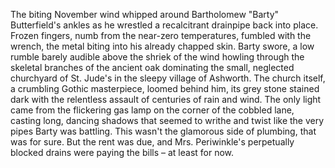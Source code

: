 The biting November wind whipped around Bartholomew "Barty" Butterfield's ankles as he wrestled a recalcitrant drainpipe back into place.  Frozen fingers, numb from the near-zero temperatures, fumbled with the wrench, the metal biting into his already chapped skin.  Barty swore, a low rumble barely audible above the shriek of the wind howling through the skeletal branches of the ancient oak dominating the small, neglected churchyard of St. Jude's in the sleepy village of Ashworth.  The church itself, a crumbling Gothic masterpiece, loomed behind him, its grey stone stained dark with the relentless assault of centuries of rain and wind.  The only light came from the flickering gas lamp on the corner of the cobbled lane, casting long, dancing shadows that seemed to writhe and twist like the very pipes Barty was battling.  This wasn't the glamorous side of plumbing, that was for sure.  But the rent was due, and Mrs. Periwinkle's perpetually blocked drains were paying the bills – at least for now.
